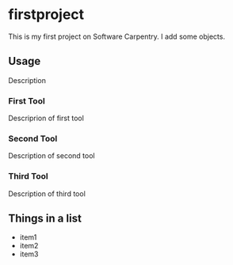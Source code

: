 # firstproject
This is my first project on Software Carpentry. I add some objects.

## Usage
Description

###  First Tool
Descriprion of first tool

### Second Tool
Description of second tool

### Third Tool
Description of third tool

## Things in a list
- item1
- item2
- item3

